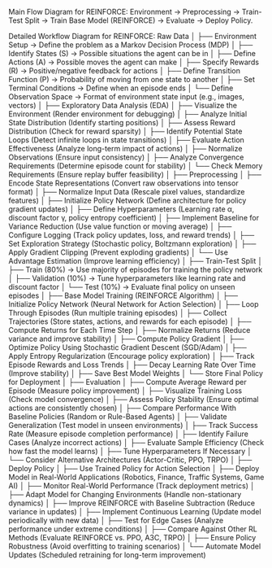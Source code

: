Main Flow Diagram for REINFORCE:
Environment → Preprocessing → Train-Test Split → Train Base Model (REINFORCE) → Evaluate → Deploy Policy.

Detailed Workflow Diagram for REINFORCE:
Raw Data
│
├── Environment Setup → Define the problem as a Markov Decision Process (MDP)
│ ├── Identify States (S) → Possible situations the agent can be in
│ ├── Define Actions (A) → Possible moves the agent can make
│ ├── Specify Rewards (R) → Positive/negative feedback for actions
│ ├── Define Transition Function (P) → Probability of moving from one state to another
│ ├── Set Terminal Conditions → Define when an episode ends
│ └── Define Observation Space → Format of environment state input (e.g., images, vectors)
│
├── Exploratory Data Analysis (EDA)
│ ├── Visualize the Environment (Render environment for debugging)
│ ├── Analyze Initial State Distribution (Identify starting positions)
│ ├── Assess Reward Distribution (Check for reward sparsity)
│ ├── Identify Potential State Loops (Detect infinite loops in state transitions)
│ ├── Evaluate Action Effectiveness (Analyze long-term impact of actions)
│ ├── Normalize Observations (Ensure input consistency)
│ ├── Analyze Convergence Requirements (Determine episode count for stability)
│ └── Check Memory Requirements (Ensure replay buffer feasibility)
│
├── Preprocessing
│ ├── Encode State Representations (Convert raw observations into tensor format)
│ ├── Normalize Input Data (Rescale pixel values, standardize features)
│ ├── Initialize Policy Network (Define architecture for policy gradient updates)
│ ├── Define Hyperparameters (Learning rate α, discount factor γ, policy entropy coefficient)
│ ├── Implement Baseline for Variance Reduction (Use value function or moving average)
│ ├── Configure Logging (Track policy updates, loss, and reward trends)
│ ├── Set Exploration Strategy (Stochastic policy, Boltzmann exploration)
│ ├── Apply Gradient Clipping (Prevent exploding gradients)
│ └── Use Advantage Estimation (Improve learning efficiency)
│
├── Train-Test Split
│ ├── Train (80%) → Use majority of episodes for training the policy network
│ ├── Validation (10%) → Tune hyperparameters like learning rate and discount factor
│ └── Test (10%) → Evaluate final policy on unseen episodes
│
├── Base Model Training (REINFORCE Algorithm)
│ ├── Initialize Policy Network (Neural Network for Action Selection)
│ ├── Loop Through Episodes (Run multiple training episodes)
│ ├── Collect Trajectories (Store states, actions, and rewards for each episode)
│ ├── Compute Returns for Each Time Step
│ ├── Normalize Returns (Reduce variance and improve stability)
│ ├── Compute Policy Gradient
│ ├── Optimize Policy Using Stochastic Gradient Descent (SGD/Adam)
│ ├── Apply Entropy Regularization (Encourage policy exploration)
│ ├── Track Episode Rewards and Loss Trends
│ ├── Decay Learning Rate Over Time (Improve stability)
│ ├── Save Best Model Weights
│ └── Store Final Policy for Deployment
│
├── Evaluation
│ ├── Compute Average Reward per Episode (Measure policy improvement)
│ ├── Visualize Training Loss (Check model convergence)
│ ├── Assess Policy Stability (Ensure optimal actions are consistently chosen)
│ ├── Compare Performance With Baseline Policies (Random or Rule-Based Agents)
│ ├── Validate Generalization (Test model in unseen environments)
│ ├── Track Success Rate (Measure episode completion performance)
│ ├── Identify Failure Cases (Analyze incorrect actions)
│ ├── Evaluate Sample Efficiency (Check how fast the model learns)
│ ├── Tune Hyperparameters If Necessary
│ └── Consider Alternative Architectures (Actor-Critic, PPO, TRPO)
│
├── Deploy Policy
│ ├── Use Trained Policy for Action Selection
│ ├── Deploy Model in Real-World Applications (Robotics, Finance, Traffic Systems, Game AI)
│ ├── Monitor Real-World Performance (Track deployment metrics)
│ ├── Adapt Model for Changing Environments (Handle non-stationary dynamics)
│ ├── Improve REINFORCE with Baseline Subtraction (Reduce variance in updates)
│ ├── Implement Continuous Learning (Update model periodically with new data)
│ ├── Test for Edge Cases (Analyze performance under extreme conditions)
│ ├── Compare Against Other RL Methods (Evaluate REINFORCE vs. PPO, A3C, TRPO)
│ ├── Ensure Policy Robustness (Avoid overfitting to training scenarios)
│ └── Automate Model Updates (Scheduled retraining for long-term improvement)
